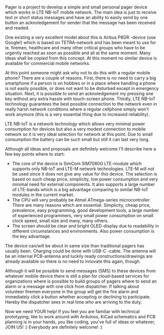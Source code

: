 Pager is a project to develop a simple and small personal pager device which works in LTE NB-IoT mobile network. The main idea is just to receive text or short status messages and have an ability to easily send by one button an acknoledgement for sender that the message has been received and readed.

One existing a very excellent model about this is Airbus P8GR -device (use Google!) which is based on TETRA-network and has been meant to use for ie. firemen, healthcare and many other critical groups who have to be urgently reached as soon as possible and all at the same moment. Many ideas shall be copied from this concept. At this moment no similar device is available for commercial mobile networks.

At this point someone might ask why not to do this with a regular mobile phone? There are a couple of reasons. First, there is no need to carry a big smartphone if a person is on hobbies or in a place where handling a phone is not easily possible, or does not want to be disturbed except in emergency situation. Next, it is possible to send an acknoledgement my pressing one key without any extra hassle with touch-screen phone. Thirdly, LTE NB-IoT technology guarantees the best possible connection to the network even in really harsh network conditions where a regular cellphone simply won't work anymore (this is a very essential thing due to increased reliability).

LTE NB-IoT is a network technology which allows very minimal power consumption for devices but also a very modest connection to mobile network so it is very ideal selection for network at this point. Due to small consumption the battery can be such small but still it can last very long.

Although all ideas and proposals are definitely welcome I'll describe here a few key points where to start:

* The core of the device is SimCom SIM7080G LTE-module which supports only NB-IoT and LTE-M network technologies. LTE-M will not be used since it does not give any value for this device. The selection is based on such cheap price, simplicity, low power consumption and very minimal need for external components. It also supports a large number of LTE-bands which is a big advantage comparing to similar NB-IoT modules in the current market.
* The CPU will very probably be Atmel ATmega-series microcontroller. There are many reasons which are essential. Simplicity, cheap price, prevalence, easy programming, good development tools, a large number of experienced programmers, very small power consumption on small clock speed, small size and many, many others.
* The screen should be clear and bright OLED-display due to readability in different circumstances and environments. Also power consumption is the key advantage.

The device can/will be about in same size than traditional pagers has usually been. Charging could be done with USB-C -cable. The antenna will be an internal PCB-antenna and luckily ready constructions/drawings are already available so there is no need to innovate this again, though.

Although it will be possible to send messages (SMS) to these devices from whatever mobile device there is still a plan for cloud-based services for organizations where is possible to build groups of pagers where to send an alarm or a message with one click from dispatcher. If talking about volunteer firemen everyone in the group will get the fire alarm and immediately click a button whether accepting or declining to participate. Hereby the dispatcher sees in real time who are arriving to the duty.

Now we need YOUR help! If you feel you are familiar with technical prototyping, like to work around with Arduinos, KiCad schematics and PCB planning is in your hands, you like coding, you've full of ideas or whatever, JOIN US! :) Everybody are definitely welcome! :)
